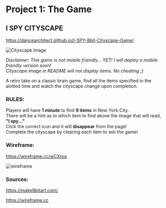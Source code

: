 # Project 1: The Game

## I SPY CITYSCAPE<br />
https://dancearchitect.github.io/I-SPY-8bit-Cityscape-Game/<br />

![Cityscape Image](https://user-images.githubusercontent.com/47368206/55674079-ae4dc780-587d-11e9-80c6-63bd1f709331.png)

_Disclaimer: This game is not mobile friendly... YET! I will deploy a mobile friendly version soon!_<br />
_Cityscape image in README will not display items. No cheating ;)_<br >

A retro take on a classic brain game, find all the items specified in the<br />
alotted time and watch the cityscape change upon completion.

### RULES:
Players will have **1 minute** to find **9 items** in New York City.<br />
There will be a hint as to which item to find above the image that will read, **"I spy..."**<br />
Click the correct icon and it will **disappear** from the page!<br />
Complete the cityscape by clearing each item to win the game!








### Wireframe:
https://wireframe.cc/wCXroa

![wireframe](https://user-images.githubusercontent.com/47368206/55771192-00951100-5a55-11e9-8b56-5c249b3d43d4.png)

### Sources:
https://make8bitart.com/

https://wireframe.cc
